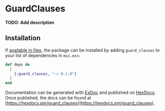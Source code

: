 # GuardClauses

**TODO: Add description**

## Installation

If [available in Hex](https://hex.pm/docs/publish), the package can be installed
by adding `guard_clauses` to your list of dependencies in `mix.exs`:

```elixir
def deps do
  [
    {:guard_clauses, "~> 0.1.0"}
  ]
end
```

Documentation can be generated with [ExDoc](https://github.com/elixir-lang/ex_doc)
and published on [HexDocs](https://hexdocs.pm). Once published, the docs can
be found at [https://hexdocs.pm/guard_clauses](https://hexdocs.pm/guard_clauses).

